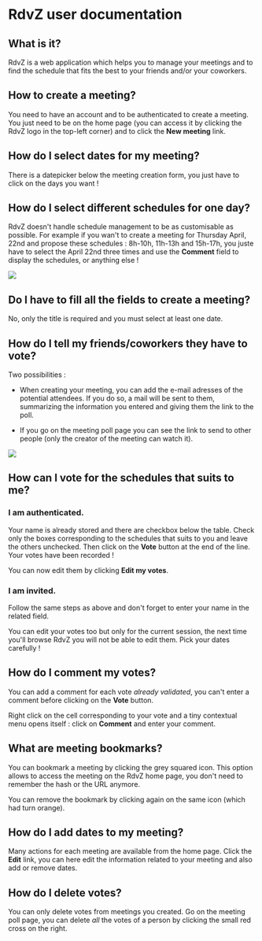 # RdvZ user documentation 



## What is it?

RdvZ is a web application which helps you to manage your meetings and to find the schedule that fits the best to your friends and/or your coworkers.

## How to create a meeting?

You need to have an account and to be authenticated to create a meeting. You just need to be on the home page (you can access it by clicking the RdvZ logo in the top-left corner) and to click the __New meeting__ link.

## How do I select dates for my meeting?

There is a datepicker below the meeting creation form, you just have to click on the days you want !

## How do I select different schedules for one day?

RdvZ doesn't handle schedule management to be as customisable as possible. For example if you wan't to create a meeting for Thursday April, 22nd and propose these schedules : 8h-10h, 11h-13h and 15h-17h, you juste have to select the April 22nd three times and use the __Comment__ field to display the schedules, or anything else !

![](../images/doc/date_comments.png)

## Do I have to fill all the fields to create a meeting?

No, only the title is required and you must select at least one date.

## How do I tell my friends/coworkers they have to vote?

Two possibilities :

* When creating your meeting, you can add the e-mail adresses of the potential attendees. If you do so, a mail will be sent to them, summarizing the information you entered and giving them the link to the poll.

* If you go on the meeting poll page you can see the link to send to other people (only the creator of the meeting can watch it).

![](../images/doc/link_en.png)

## How can I vote for the schedules that suits to me?

### I am authenticated.

Your name is already stored and there are checkbox below the table. Check only the boxes corresponding to the schedules that suits to you and leave the others unchecked. Then click on the __Vote__ button at the end of the line. Your votes have been recorded !

You can now edit them by clicking __Edit my votes__.

### I am invited.

Follow the same steps as above and don't forget to enter your name in the related field.

You can edit your votes too but only for the current session, the next time you'll browse RdvZ you will not be able to edit them. Pick your dates carefully !

## How do I comment my votes?

You can add a comment for each vote _already validated_, you can't enter a comment before clicking on the __Vote__ button.

Right click on the cell corresponding to your vote and a tiny contextual menu opens itself : click on __Comment__ and enter your comment.

## What are meeting bookmarks?

You can bookmark a meeting by clicking the grey squared icon. This option allows to access the meeting on the RdvZ home page, you don't need to remember the hash or the URL anymore.

You can remove the bookmark by clicking again on the same icon (which had turn orange).

## How do I add dates to my meeting?

Many actions for each meeting are available from the home page. Click the __Edit__ link, you can here edit the information related to your meeting and also add or remove dates.

## How do I delete votes?

You can only delete votes from meetings you created. Go on the meeting poll page, you can delete _all_ the votes of a person by clicking the small red cross on the right.
